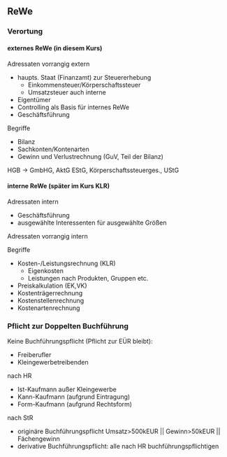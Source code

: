 ## ReWe

### Verortung

#### externes ReWe (in diesem Kurs)

Adressaten vorrangig extern
* haupts. Staat (Finanzamt) zur Steuererhebung
  - Einkommensteuer/Körperschaftssteuer
  - Umsatzsteuer
auch interne
* Eigentümer
* Controlling als Basis für internes ReWe
* Geschäftsführung

Begriffe
- Bilanz
- Sachkonten/Kontenarten
- Gewinn und Verlustrechnung (GuV, Teil der Bilanz)

HGB -> GmbHG, AktG
EStG, Körperschaftssteuerges., UStG

#### interne ReWe (später im Kurs KLR)

Adressaten intern
* Geschäftsführung
* ausgewählte Interessenten für ausgewählte Größen

Adressaten vorrangig intern

Begriffe
- Kosten-/Leistungsrechnung (KLR)
  * Eigenkosten
  * Leistungen nach Produkten, Gruppen etc.
- Preiskalkulation (EK,VK)
- Kostenträgerrechnung
- Kostenstellenrechnung
- Kostenartenrechnung

### Pflicht zur Doppelten Buchführung

Keine Buchführungspflicht (Pflicht zur EÜR bleibt):
- Freiberufler
- Kleingewerbetreibenden

nach HR
- Ist-Kaufmann außer Kleingewerbe
- Kann-Kaufmann (aufgrund Eintragung)
- Form-Kaufmann (aufgrund Rechtsform)

nach StR
- originäre Buchführungspflicht Umsatz>500kEUR || Gewinn>50kEUR || Fächengewinn
- derivative Buchführungspflicht: alle nach HR buchführungspflichtigen
